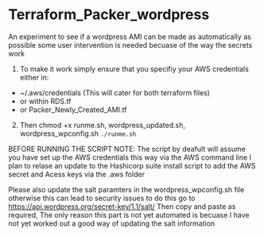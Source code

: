 # Terraform_Packer_wordpress
An experiment to see if a wordpress AMI can be made as automatically as possible 
some user intervention is needed becuase of the way the secrets work

1. To make it work simply ensure that you specifiy your AWS credentials either in:

* ~/.aws/credentials (This will cater for both terraform files)
* or within RDS.tf
* or Packer_Newly_Created_AMI.tf

2. Then chmod +x runme.sh, wordpress_updated.sh, wordpress_wpconfig.sh
`./runme.sh`

BEFORE RUNNING THE SCRIPT NOTE: The script by deafult will assume you have set up the AWS credentials this way via the AWS command line 
I plan to relase an update to the Hashicorp suite install script to add the AWS secret and Acess keys via the .aws folder

Please also update the salt paramters in the wordpress_wpconfig.sh file otherwise this can lead to security issues
to do this go to https://api.wordpress.org/secret-key/1.1/salt/
Then copy and paste as required, The only reason this part is not yet automated is becuase I have not yet worked out a good way of updating the salt information 

